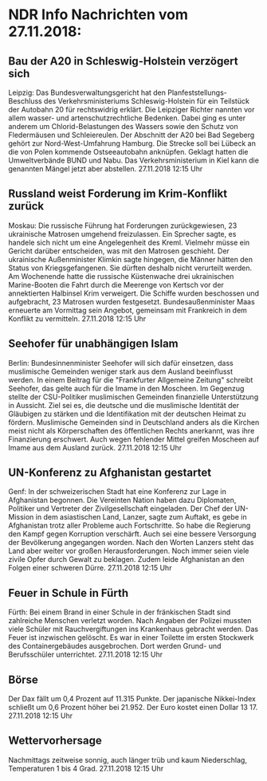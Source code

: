 # NDR Info Nachrichten vom 27.11.2018:


## Bau der A20 in Schleswig-Holstein verzögert sich
Leipzig: Das Bundesverwaltungsgericht hat den Planfeststellungs-Beschluss des Verkehrsministeriums Schleswig-Holstein für ein Teilstück der Autobahn 20 für rechtswidrig erklärt. Die Leipziger Richter nannten vor allem wasser- und artenschutzrechtliche Bedenken. Dabei ging es unter anderem um Chlorid-Belastungen des Wassers sowie den Schutz von Fledermäusen und Schleiereulen. Der Abschnitt der A20 bei Bad Segeberg gehört zur Nord-West-Umfahrung Hamburg. Die Strecke soll bei Lübeck an die von Polen kommende Ostseeautobahn anknüpfen. Geklagt hatten die Umweltverbände BUND und Nabu. Das Verkehrsministerium in Kiel kann die genannten Mängel jetzt aber abstellen. 27.11.2018 12:15 Uhr 

## Russland weist Forderung im Krim-Konflikt zurück
Moskau: Die russische Führung hat Forderungen zurückgewiesen, 23 ukrainische Matrosen umgehend freizulassen. Ein Sprecher sagte, es handele sich nicht um eine Angelegenheit des Kreml. Vielmehr müsse ein Gericht darüber entscheiden, was mit den Matrosen geschieht. Der ukrainische Außenminister Klimkin sagte hingegen, die Männer hätten den Status von Kriegsgefangenen. Sie dürften deshalb nicht verurteilt werden. Am Wochenende hatte die russische Küstenwache drei ukrainischen Marine-Booten die Fahrt durch die Meerenge von Kertsch vor der annektierten Halbinsel Krim verweigert. Die Schiffe wurden beschossen und aufgebracht, 23 Matrosen wurden festgesetzt. Bundesaußenminister Maas erneuerte am Vormittag sein Angebot, gemeinsam mit Frankreich in dem Konflikt zu vermitteln. 27.11.2018 12:15 Uhr 

## Seehofer für unabhängigen Islam
Berlin:	Bundesinnenminister Seehofer will sich dafür einsetzen, dass muslimische Gemeinden weniger stark aus dem Ausland beeinflusst werden. In einem Beitrag für die "Frankfurter Allgemeine Zeitung" schreibt Seehofer, das gelte auch für die Imame in den Moscheen. Im Gegenzug stellte der CSU-Politiker muslimischen Gemeinden finanzielle Unterstützung in Aussicht. Ziel sei es, die deutsche und die muslimische Identität der Gläubigen zu stärken und die Identifikation mit der deutschen Heimat zu fördern. Muslimische Gemeinden sind in Deutschland anders als die Kirchen meist nicht als Körperschaften des öffentlichen Rechts anerkannt, was ihre Finanzierung erschwert. Auch wegen fehlender Mittel greifen Moscheen auf Imame aus dem Ausland zurück. 27.11.2018 12:15 Uhr 

## UN-Konferenz zu Afghanistan gestartet
Genf: In der schweizerischen Stadt hat eine Konferenz zur Lage in Afghanistan begonnen. Die Vereinten Nation haben dazu Diplomaten, Politiker und Vertreter der Zivilgesellschaft eingeladen. Der Chef der UN-Mission in dem asiastischen Land, Lanzer, sagte zum Auftakt, es gebe in Afghanistan trotz aller Probleme auch Fortschritte. So habe die Regierung den Kampf gegen Korruption verschärft. Auch sei eine bessere Versorgung der Bevölkerung angegangen worden. Nach den Worten Lanzers steht das Land aber weiter vor großen Herausforderungen. Noch immer seien viele zivile Opfer durch Gewalt zu beklagen. Zudem leide Afghanistan an den Folgen einer schweren Dürre. 27.11.2018 12:15 Uhr 

## Feuer in Schule in Fürth
Fürth:	Bei einem Brand in einer Schule in der fränkischen Stadt sind zahlreiche Menschen verletzt worden. Nach Angaben der Polizei mussten viele Schüler mit Rauchvergiftungen ins Krankenhaus gebracht werden. Das Feuer ist inzwischen gelöscht. Es war in einer Toilette im ersten Stockwerk des Containergebäudes ausgebrochen. Dort werden Grund- und Berufsschüler unterrichtet. 27.11.2018 12:15 Uhr 

## Börse
Der Dax fällt um 0,4 Prozent auf 11.315 Punkte. Der japanische Nikkei-Index schließt um  0,6  Prozent höher bei  21.952. Der Euro kostet einen Dollar 13 17. 27.11.2018 12:15 Uhr 

## Wettervorhersage
Nachmittags zeitweise sonnig, auch länger trüb und kaum Niederschlag, Temperaturen 1 bis 4 Grad. 27.11.2018 12:15 Uhr 
